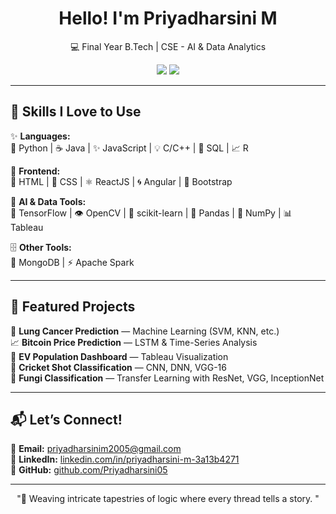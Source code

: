 <h1 align="center">Hello!  I'm Priyadharsini M</h1>
<p align="center">
  💻 Final Year B.Tech | CSE - AI & Data Analytics  
</p>

<p align="center">
  <a href="https://github.com/Priyadharsini05"><img src="https://img.shields.io/github/followers/Priyadharsini05?label=GitHub&style=social" /></a>
  <a href="https://www.linkedin.com/in/priyadharsini-m-3a13b4271/"><img src="https://img.shields.io/badge/-LinkedIn-blue?style=flat-square&logo=Linkedin&logoColor=white" /></a>
</p>

---

## 🧠 Skills I Love to Use

✨ **Languages:**  
🐍 Python | ☕ Java | ✨ JavaScript | 💡 C/C++ | 🐘 SQL | 📈 R 

🎨 **Frontend:**  
🎨 HTML | 🧩 CSS | ⚛ ReactJS | 🌀 Angular | 👗 Bootstrap

🧠 **AI & Data Tools:**  
🤖 TensorFlow | 👁 OpenCV | 🧠 scikit-learn | 🐼 Pandas | 🔢 NumPy | 📊 Tableau

🗄️ **Other Tools:**  
🍃 MongoDB | ⚡ Apache Spark

---


## 🌈 Featured Projects

🔬 **Lung Cancer Prediction** — Machine Learning (SVM, KNN, etc.)  
📈 **Bitcoin Price Prediction** — LSTM & Time-Series Analysis  
🚗 **EV Population Dashboard** — Tableau Visualization  
🏏 **Cricket Shot Classification** — CNN, DNN, VGG-16  
🦠 **Fungi Classification** — Transfer Learning with ResNet, VGG, InceptionNet

---


## 📬 Let’s Connect!

💌 **Email:** priyadharsinim2005@gmail.com  
🔗 **LinkedIn:** [linkedin.com/in/priyadharsini-m-3a13b4271](https://www.linkedin.com/in/priyadharsini-m-3a13b4271/)  
🐙 **GitHub:** [github.com/Priyadharsini05](https://github.com/Priyadharsini05)

---

<p align="center">
  "🧩 Weaving intricate tapestries of logic where every thread tells a story. "
</p>

